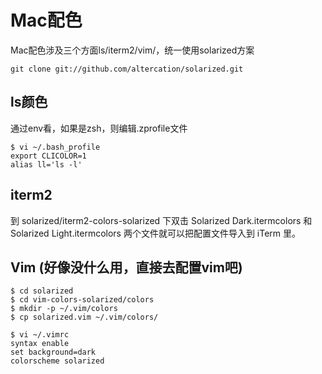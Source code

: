 # Mac配色
Mac配色涉及三个方面ls/iterm2/vim/，统一使用solarized方案
```
git clone git://github.com/altercation/solarized.git
```

## ls颜色
通过env看，如果是zsh，则编辑.zprofile文件
```
$ vi ~/.bash_profile  
export CLICOLOR=1
alias ll='ls -l'
```

## iterm2
到 solarized/iterm2-colors-solarized 下双击 Solarized Dark.itermcolors 和 Solarized Light.itermcolors 两个文件就可以把配置文件导入到 iTerm 里。

## Vim  (好像没什么用，直接去配置vim吧)
```
$ cd solarized
$ cd vim-colors-solarized/colors
$ mkdir -p ~/.vim/colors
$ cp solarized.vim ~/.vim/colors/

$ vi ~/.vimrc
syntax enable
set background=dark
colorscheme solarized
```